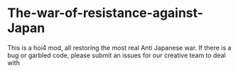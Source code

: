 # The-war-of-resistance-against-Japan
This is a hoi4 mod, all restoring the most real Anti Japanese war. If there is a bug or garbled code, please submit an issues for our creative team to deal with
